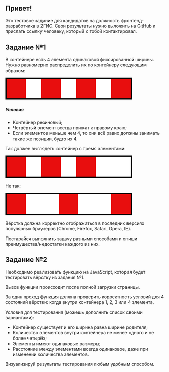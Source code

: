 ## Привет!
Это тестовое задание для кандидатов на должность фронтенд-разработчика в 2ГИС. Свои результаты нужно выложить на GitHub и прислать ссылку человеку, который с тобой контактировал.

## Задание №1
В контейнере есть 4 элемента одинаковой фиксированной ширины. Нужно равномерно распределить их по контейнеру следующим образом:

![](/bars4.png?raw=true)

##### Условия
- Контейнер резиновый;
- Четвёртый элемент всегда прижат к правому краю;
- Если элементов меньше чем 4, то они всё равно должны занимать такие же позиции, будто их 4.

Так должен выглядеть контейнер с тремя элементами:

![](/bars3.png?raw=true)

Не так:

![](/bars_incorrect.png?raw=true)

Вёрстка должна корректно отображаться в последних версиях популярных браузеров (Chrome, Firefox, Safari, Opera, IE).

Постарайся выполнить задачу разными способами и опиши преимущества/недостатки каждого из них.

## Задание №2
Необходимо реализовать функцию на JavaScript, которая будет тестировать вёрстку из задания №1.

Вызов функции происходит после полной загрузки страницы.

За один проход функция должна проверить корректность условий для 4 состояний вёрстки: когда внутри контейнера 1, 2, 3 или 4 элемента.

Условия для тестирования (можешь дополнить список своими вариантами):
- Контейнер существует и его ширина равна ширине родителя;
- Количество элементов внутри контейнера не менее одного и не более четырёх;
- Элементы имеют одинаковые размеры;
- Расстояние между элементами всегда одинаковое, даже при изменении количества элементов.

Визуализируй результаты тестирования любым удобным способом.
